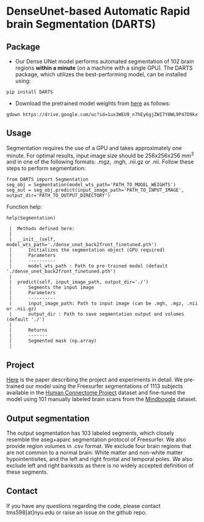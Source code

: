 # DenseUnet-based Automatic Rapid brain Segmentation (DARTS)

## Package
* Our Dense UNet model performs automated segmentation of 102 brain regions **within a minute** (on a machine with a single GPU). The DARTS package, which utilizes the best-performing model, can be installed using:

```
pip install DARTS
```

* Download the pretrained model weights from [here](https://drive.google.com/file/d/1ux3WEU9_n7hEy6gjZWI7Y0WL9P47D9kx/view?usp=sharing) as follows:

```
gdown https://drive.google.com/uc?id=1ux3WEU9_n7hEy6gjZWI7Y0WL9P47D9kx
```

## Usage

Segmentation requires the use of a GPU and takes approximately one minute. For optimal results, input image size should be 256x256x256 mm<sup>3</sup> and in one of the following formats: .mgz, .mgh, .nii.gz or .nii. 
Follow these steps to perform segmentation:

```
from DARTS import Segmentation
seg_obj = Segmentation(model_wts_path='PATH_TO_MODEL_WEIGHTS')
seg_out = seg_obj.predict(input_image_path='PATH_TO_INPUT_IMAGE', output_dir='PATH_TO_OUTPUT_DIRECTORY')
```

Function help:
```
help(Segmentation)

 |  Methods defined here:
 |  
 |  __init__(self, model_wts_path='./dense_unet_back2front_finetuned.pth')
 |      Initializes the segmentation object (GPU required)
 |      Parameters
 |      ----------
 |      model_wts_path : Path to pre-trained model (default './dense_unet_back2front_finetuned.pth')
 |  
 |  predict(self, input_image_path, output_dir='./')
 |      Segments the input image
 |      Parameters
 |      ----------
 |      input_image_path: Path to input image (can be .mgh, .mgz, .nii or .nii.gz)
 |      output_dir : Path to save segmentation output and volumes (default './')
 |      
 |      Returns
 |      -------
 |      Segmented mask (np.array)
 |  
```

## Project
[Here](https://arxiv.org/abs/1911.05567) is the paper describing the project and experiments in detail. We pre-trained our model using the Freesurfer segmentations of 1113 subjects available in the [Human Connectome Project](https://www.humanconnectome.org/study/hcp-young-adult/document/1200-subjects-data-release) dataset and fine-tuned the model using 101 manually labeled brain scans from the [Mindboggle](https://mindboggle.info/data.html) dataset. 

## Output segmentation
The output segmentation has 103 labeled segments, which closely resemble the aseg+aparc segmentation protocol of Freesurfer. We also provide region volumes in .csv format. We exclude four brain regions that are not common to a normal brain: White matter and non-white matter hypointentisites, and the left and right frontal and temporal poles. We also exclude left and right bankssts as there is no widely accepted definition of these segments.

## Contact
If you have any questions regarding the code, please contact tms598[at]nyu.edu or raise an issue on the github repo.
